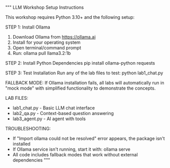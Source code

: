 """
LLM Workshop Setup Instructions

This workshop requires Python 3.10+ and the following setup:

STEP 1: Install Ollama
1. Download Ollama from https://ollama.ai
2. Install for your operating system
3. Open terminal/command prompt
4. Run: ollama pull llama3.2:1b

STEP 2: Install Python Dependencies
pip install ollama-python requests

STEP 3: Test Installation
Run any of the lab files to test:
python lab1_chat.py

FALLBACK MODE:
If Ollama installation fails, all labs will automatically run in "mock mode" 
with simplified functionality to demonstrate the concepts.

LAB FILES:
- lab1_chat.py - Basic LLM chat interface
- lab2_qa.py - Context-based question answering
- lab3_agent.py - AI agent with tools

TROUBLESHOOTING:
- If "Import ollama could not be resolved" error appears, the package isn't installed
- If Ollama service isn't running, start it with: ollama serve
- All code includes fallback modes that work without external dependencies
"""